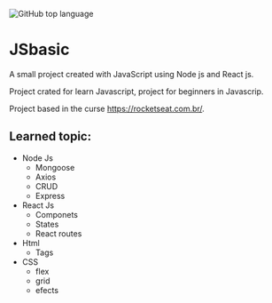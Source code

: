 ![GitHub top language](https://img.shields.io/github/languages/top/fcosta-dna/JSbasic?style=social)
# JSbasic
A small project created with JavaScript using Node js and React js.

Project crated for learn Javascript, project for beginners in Javascrip.

Project based in the curse https://rocketseat.com.br/.

## Learned topic:

* Node Js
  * Mongoose
  * Axios
  * CRUD
  * Express
* React Js
  * Componets
  * States
  * React routes
* Html
  * Tags
* CSS
  * flex
  * grid
  * efects
